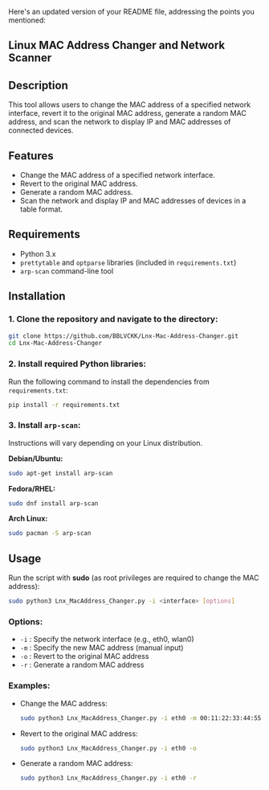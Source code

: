 Here's an updated version of your README file, addressing the points you mentioned:

## Linux MAC Address Changer and Network Scanner

## Description
This tool allows users to change the MAC address of a specified network interface, revert it to the original MAC address, generate a random MAC address, and scan the network to display IP and MAC addresses of connected devices.

## Features
- Change the MAC address of a specified network interface.
- Revert to the original MAC address.
- Generate a random MAC address.
- Scan the network and display IP and MAC addresses of devices in a table format.

## Requirements
- Python 3.x
- `prettytable` and `optparse` libraries (included in `requirements.txt`)
- `arp-scan` command-line tool

## Installation

### 1. Clone the repository and navigate to the directory:
```bash
git clone https://github.com/BBLVCKK/Lnx-Mac-Address-Changer.git
cd Lnx-Mac-Address-Changer
```

### 2. Install required Python libraries:
Run the following command to install the dependencies from `requirements.txt`:
```bash
pip install -r requirements.txt
```

### 3. Install `arp-scan`:
Instructions will vary depending on your Linux distribution.

**Debian/Ubuntu:**
```bash
sudo apt-get install arp-scan
```

**Fedora/RHEL:**
```bash
sudo dnf install arp-scan
```

**Arch Linux:**
```bash
sudo pacman -S arp-scan
```

## Usage

Run the script with **sudo** (as root privileges are required to change the MAC address):

```bash
sudo python3 Lnx_MacAddress_Changer.py -i <interface> [options]
```

### Options:
- `-i` : Specify the network interface (e.g., eth0, wlan0)
- `-m` : Specify the new MAC address (manual input)
- `-o` : Revert to the original MAC address
- `-r` : Generate a random MAC address

### Examples:
- Change the MAC address:
   ```bash
   sudo python3 Lnx_MacAddress_Changer.py -i eth0 -m 00:11:22:33:44:55
   ```

- Revert to the original MAC address:
   ```bash
   sudo python3 Lnx_MacAddress_Changer.py -i eth0 -o
   ```

- Generate a random MAC address:
   ```bash
   sudo python3 Lnx_MacAddress_Changer.py -i eth0 -r
   ```
